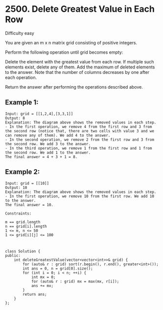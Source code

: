 # 2500. Delete Greatest Value in Each Row
Difficulty easy

You are given an m x n matrix grid consisting of positive integers.

Perform the following operation until grid becomes empty:

Delete the element with the greatest value from each row. If multiple such elements exist, delete any of them.
Add the maximum of deleted elements to the answer.
Note that the number of columns decreases by one after each operation.

Return the answer after performing the operations described above.


## Example 1:
```
Input: grid = [[1,2,4],[3,3,1]]
Output: 8
Explanation: The diagram above shows the removed values in each step.
- In the first operation, we remove 4 from the first row and 3 from the second row (notice that, there are two cells with value 3 and we can remove any of them). We add 4 to the answer.
- In the second operation, we remove 2 from the first row and 3 from the second row. We add 3 to the answer.
- In the third operation, we remove 1 from the first row and 1 from the second row. We add 1 to the answer.
The final answer = 4 + 3 + 1 = 8.
```


## Example 2:
```
Input: grid = [[10]]
Output: 10
Explanation: The diagram above shows the removed values in each step.
- In the first operation, we remove 10 from the first row. We add 10 to the answer.
The final answer = 10.
```


```
Constraints:

m == grid.length
n == grid[i].length
1 <= m, n <= 50
1 <= grid[i][j] <= 100
```


#
```
class Solution {
public:
    int deleteGreatestValue(vector<vector<int>>& grid) {
        for (auto& r : grid) sort(r.begin(), r.end(), greater<int>());
        int ans = 0, n = grid[0].size();
        for (int i = 0; i < n; ++i) {
            int mx = 0;
            for (auto& r : grid) mx = max(mx, r[i]);
            ans += mx;
        }
        return ans;
    }
};
```
